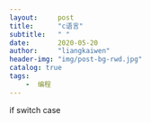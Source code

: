 ```yaml
---
layout:     post
title:      "c语言"
subtitle:   " "
date:       2020-05-20 
author:     "liangkaiwen"
header-img: "img/post-bg-rwd.jpg"
catalog: true
tags:
    -  编程
---
```

if
switch case
